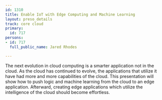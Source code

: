 ```yaml
---
id: 1310
title: Enable IoT with Edge Computing and Machine Learning
layout: preso_details
track: core cloud
primary:
  id: 717
persons:
- id: 717
  full_public_name: Jared Rhodes

---
```

The next evolution in cloud computing is a smarter application not in the cloud. As the cloud has continued to evolve, the applications that utilize it have had more and more capabilities of the cloud. This presentation will show how to push logic and machine learning from the cloud to an edge application. Afterward, creating edge applications which utilize the intelligence of the cloud should become effortless.
